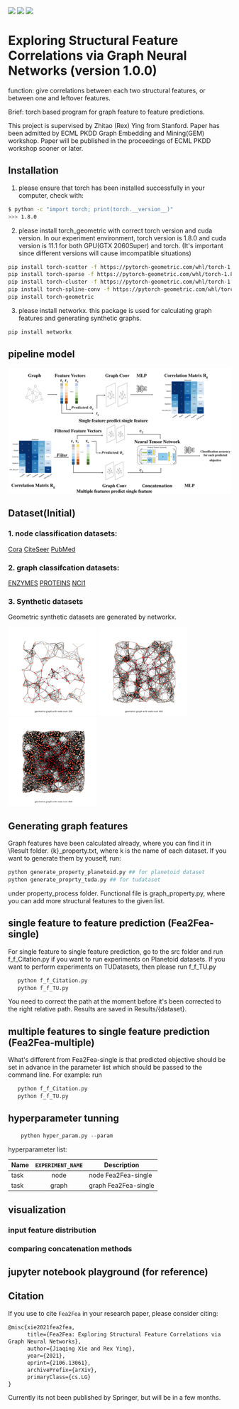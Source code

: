 ![](https://img.shields.io/badge/language-python-orange.svg)
![](https://img.shields.io/badge/license-MIT-000000.svg)
![](https://img.shields.io/badge/github-v1.0.0-519dd9.svg)
# Exploring Structural Feature Correlations via Graph Neural Networks (version 1.0.0)
function: give correlations between each two structural features, or between one and leftover features.

Brief: torch based program for graph feature to feature predictions.

This project is supervised by Zhitao (Rex) Ying from Stanford. Paper has been admitted by ECML PKDD Graph Embedding and Mining(GEM) workshop. Paper will be published in the proceedings of ECML PKDD workshop sooner or later.
## Installation
1. please ensure that torch has been installed successfully in your computer, check with:
```bash
$ python -c "import torch; print(torch.__version__)"
>>> 1.8.0
```
2. please install torch_geometric with correct torch version and cuda version.
In our experiment environment, torch version is 1.8.0 and cuda version is 11.1
for both GPU(GTX 2060Super) and torch. (It's important since different versions will cause imcompatible situations)
```bash
pip install torch-scatter -f https://pytorch-geometric.com/whl/torch-1.8.0+cu111.html
pip install torch-sparse -f https://pytorch-geometric.com/whl/torch-1.8.0+cu111.html
pip install torch-cluster -f https://pytorch-geometric.com/whl/torch-1.8.0+cu111.html
pip install torch-spline-conv -f https://pytorch-geometric.com/whl/torch-1.8.0+cu111.html
pip install torch-geometric
```
3. please install networkx. this package is used for calculating graph features and generating synthetic graphs.
```bash
pip install networkx
```

## pipeline model
![Fea2Fea-simple and Fea2Fea-multiple](https://github.com/JIAQING-XIE/Fea2Fea/blob/main/output.png)


## Dataset(Initial)
### 1. node classification datasets: 
[Cora](https://github.com/JIAQING-XIE/Fea2Fea/blob/main/data/Cora)
[CiteSeer](https://github.com/JIAQING-XIE/Fea2Fea/blob/main/data/Citeseer)
[PubMed](https://github.com/JIAQING-XIE/Fea2Fea/blob/main/data/PubMed)
### 2. graph classifcation datasets: 
[ENZYMES](https://github.com/JIAQING-XIE/Fea2Fea/blob/main/data/ENZYMES)
[PROTEINS](https://github.com/JIAQING-XIE/Fea2Fea/blob/main/data/PROTEINS)
[NCI1](https://github.com/JIAQING-XIE/Fea2Fea/blob/main/data/NCI1)

### 3. Synthetic datasets
Geometric synthetic datasets are generated by networkx.

<p float="left">
  <img src="https://github.com/JIAQING-XIE/Fea2Fea/blob/main/generate_syn_data/graph_200.png" width="200" />
  <img src="https://github.com/JIAQING-XIE/Fea2Fea/blob/main/generate_syn_data/graph_400.png" width="200" /> 
  <img src="https://github.com/JIAQING-XIE/Fea2Fea/blob/main/generate_syn_data/graph_800.png" width="200" />
</p>

## Generating graph features
Graph features have been calculated already, where you can find it in \Result folder. {k}_property.txt, where k is the name of each dataset.
If you want to generate them by youself, run:
```bash
python generate_property_planetoid.py ## for planetoid dataset
python generate_proprty_tuda.py ## for tudataset
```
under property_process folder. Functional file is graph_property.py, where you can add more structural features to the given list.

## single feature to feature prediction (Fea2Fea-single)
For single feature to single feature prediction, go to the src folder and run f_f_Citation.py if you
want to run experiments on Planetoid datasets. If you want to perform experiments on TUDatasets, then
please run f_f_TU.py
```bash
   python f_f_Citation.py 
   python f_f_TU.py
```
You need to correct the path at the moment before it's been corrected to the right relative path. Results are saved in Results/{dataset}.

## multiple features to single feature prediction (Fea2Fea-multiple)
What's different from Fea2Fea-single is that predicted objective should be set in advance in the parameter list which should be passed to the command line.
For example: run
```bash
   python f_f_Citation.py 
   python f_f_TU.py
```

## hyperparameter tunning

```python
    python hyper_param.py --param
```

hyperparameter list: 

| Name     | `EXPERIMENT_NAME` | Description  |
|----------|:-------------------:|--------------|
|task | node | node Fea2Fea-single
|task | graph | graph Fea2Fea-single

## visualization 
### input feature distribution

### comparing concatenation methods

### 

## jupyter notebook playground (for reference)

## Citation
If you use to cite `Fea2Fea` in your research paper, please consider citing:
```
@misc{xie2021fea2fea,
      title={Fea2Fea: Exploring Structural Feature Correlations via Graph Neural Networks}, 
      author={Jiaqing Xie and Rex Ying},
      year={2021},
      eprint={2106.13061},
      archivePrefix={arXiv},
      primaryClass={cs.LG}
}
```
Currently its not been published by Springer, but will be in a few months.